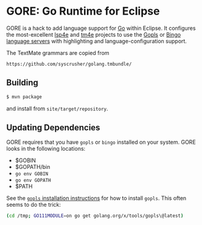 GORE: Go Runtime for Eclipse
============================

GORE is a hack to add language support for [Go](https://golang.org)
within Eclipse.  It configures the most-excellent [lsp4e](lsp4e)
and [tm4e](tm4e) projects to use the [Gopls][gopls] or [Bingo][bingo]
[language servers](https://langserver.org) with highlighting and
language-configuration support.

The TextMate grammars are copied from

    https://github.com/syscrusher/golang.tmbundle/

## Building

```sh
$ mvn package
```

and install from `site/target/repository`.

## Updating Dependencies

GORE requires that you have `gopls` or `bingo` installed on your system.
GORE looks in the following locations:

  - $GOBIN
  - $GOPATH/bin
  - `go env GOBIN`
  - `go env GOPATH`
  - $PATH

See the [`gopls` installation instructions](gopls-install) for how to
install `gopls`.  This often seems to do the trick:
```sh
(cd /tmp; GO111MODULE=on go get golang.org/x/tools/gopls\@latest)
```

  [lsp4e]: https://wiki.eclipse.org/LSP4E
  [tm4e]: https://github.com/eclipse/tm4e
  [gopls]: https://github.com/golang/tools/blob/master/gopls/doc/
  [gopls-install]: https://github.com/golang/tools/blob/master/gopls/doc/user.md#installation
  [bingo]: http://github.com/saibing/bingo
